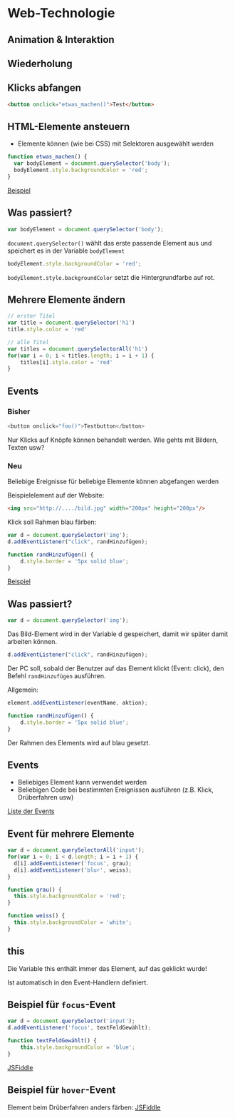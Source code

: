 # Web-Technologie

## Animation & Interaktion



## Wiederholung


## Klicks abfangen

```html
<button onclick="etwas_machen()">Test</button>
```


## HTML-Elemente ansteuern

* Elemente können (wie bei CSS) mit Selektoren ausgewählt werden

```js
function etwas_machen() {
  var bodyElement = document.querySelector('body');
  bodyElement.style.backgroundColor = 'red';
}
```

[Beispiel](http://jsfiddle.net/6710j3qm/)


## Was passiert?

```js
var bodyElement = document.querySelector('body');
```

`document.querySelector()` wählt das erste passende Element aus und speichert es in der Variable `bodyElement`


```js
bodyElement.style.backgroundColor = 'red';
```

`bodyElement.style.backgroundColor` setzt die Hintergrundfarbe auf rot.



## Mehrere Elemente ändern

```js
// erster Titel
var title = document.querySelector('h1')
title.style.color = 'red'

// alle Titel
var titles = document.querySelectorAll('h1')
for(var i = 0; i < titles.length; i = i + 1) {
    titles[i].style.color = 'red'
}
```



## Events

### Bisher

```js
<button onclick="foo()">Testbutton</button>
```

Nur Klicks auf Knöpfe können behandelt werden. Wie gehts mit Bildern, Texten usw?



### Neu

Beliebige Ereignisse für beliebige Elemente können abgefangen werden


Beispielelement auf der Website:

```html
<img src="http://..../bild.jpg" width="200px" height="200px"/>
```

Klick soll Rahmen blau färben:

```js
var d = document.querySelector('img');
d.addEventListener("click", randHinzufügen);

function randHinzufügen() {
    d.style.border = '5px solid blue';
}
```

[Beispiel](http://jsfiddle.net/q3dp8xs2/)



## Was passiert?

```js
var d = document.querySelector('img');
```

Das Bild-Element wird in der Variable d gespeichert, damit wir später damit arbeiten können.


```js
d.addEventListener("click", randHinzufügen);
```

Der PC soll, sobald der Benutzer auf das Element klickt (Event: click), den Befehl `randHinzufügen` ausführen.

Allgemein:
```js
element.addEventListener(eventName, aktion);
```


```js
function randHinzufügen() {
    d.style.border = '5px solid blue';
}
```

Der Rahmen des Elements wird auf blau gesetzt.



## Events

* Beliebiges Element kann verwendet werden
* Beliebigen Code bei bestimmten Ereignissen ausführen (z.B. Klick, Drüberfahren usw)

[Liste der Events](https://developer.mozilla.org/en-US/docs/Web/Reference/Events)



## Event für mehrere Elemente

```js
var d = document.querySelectorAll('input');
for(var i = 0; i < d.length; i = i + 1) {
  d[i].addEventListener('focus', grau);
  d[i].addEventListener('blur', weiss);
}

function grau() {
  this.style.backgroundColor = 'red';
}

function weiss() {
  this.style.backgroundColor = 'white';
}
```


## this

Die Variable this enthält immer das Element, auf das geklickt wurde!

Ist automatisch in den Event-Handlern definiert.



## Beispiel für `focus`-Event

```js
var d = document.querySelector('input');
d.addEventListener('focus', textFeldGewählt);

function textFeldGewählt() {
    this.style.backgroundColor = 'blue';
}
```

[JSFiddle](http://jsfiddle.net/5o9ywu2o/)



## Beispiel für `hover`-Event

Element beim Drüberfahren anders färben: [JSFiddle](http://jsfiddle.net/at8b5vz1/)

